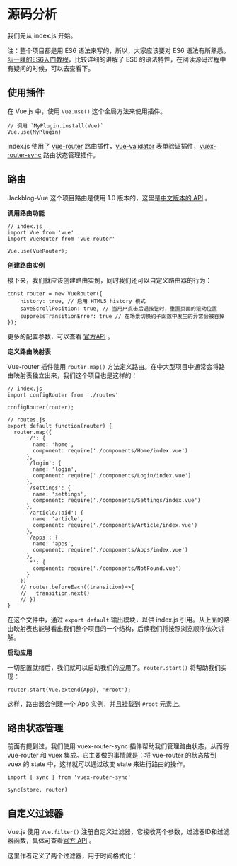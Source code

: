 # 源码分析

我们先从 index.js 开始。

注：整个项目都是用 ES6 语法来写的，所以，大家应该要对 ES6 语法有所熟悉。[阮一峰的ES6入门教程](http://es6.ruanyifeng.com/#README)，比较详细的讲解了 ES6 的语法特性，在阅读源码过程中有疑问的时候，可以去查看下。

## 使用插件

在 Vue.js 中，使用 `Vue.use()` 这个全局方法来使用插件。

    // 调用 `MyPlugin.install(Vue)` 
    Vue.use(MyPlugin)

index.js 使用了 [vue-router](https://github.com/vuejs/vue-router) 路由插件，[vue-validator](https://github.com/vuejs/vue-validator) 表单验证插件，[vuex-router-sync](https://github.com/vuejs/vuex-router-sync) 路由状态管理插件。

## 路由

Jackblog-Vue 这个项目路由是使用 1.0 版本的，这里是[中文版本的 API](https://github.com/vuejs/vue-router/tree/1.0/docs/zh-cn) 。

**调用路由功能**

```
// index.js
import Vue from 'vue'
import VueRouter from 'vue-router'

Vue.use(VueRouter);  
```

**创建路由实例**

接下来，我们就应该创建路由实例，同时我们还可以自定义路由器的行为：

```
const router = new VueRouter({
    history: true, // 启用 HTML5 history 模式
    saveScrollPosition: true, // 当用户点击后退按钮时，重置页面的滚动位置
    suppressTransitionError: true // 在场景切换钩子函数中发生的异常会被吞掉
});
```

更多的配置参数，可以查看 [官方API](https://github.com/vuejs/vue-router/blob/1.0/docs/zh-cn/options.md) 。

**定义路由映射表**

Vue-router 插件使用 `router.map()` 方法定义路由。在中大型项目中通常会将路由映射表独立出来，我们这个项目也是这样的：

```
// index.js
import configRouter from './routes'

configRouter(router);
```

```
// routes.js
export default function(router) {
  router.map({
      '/': {
        name: 'home',
        component: require('./components/Home/index.vue')
      },
      '/login': {
        name: 'login',
        component: require('./components/Login/index.vue')
      },
      '/settings': {
        name: 'settings',
        component: require('./components/Settings/index.vue')
      },
      '/article/:aid': {
        name: 'article',
        component: require('./components/Article/index.vue')
      },
      '/apps': {
        name: 'apps',
        component: require('./components/Apps/index.vue')
      },
      '*': {
        component: require('./components/NotFound.vue')
      }
    })
    // router.beforeEach((transition)=>{
    //   transition.next()
    // })
}
```

在这个文件中，通过 `export default` 输出模块，以供 index.js 引用。从上面的路由映射表也能够看出我们整个项目的一个结构，后续我们将按照浏览顺序依次讲解。

**启动应用**

一切配置就绪后，我们就可以启动我们的应用了。`router.start()` 将帮助我们实现：

```
router.start(Vue.extend(App), '#root');
```

这样，路由器会创建一个 App 实例，并且挂载到 `#root` 元素上。

## 路由状态管理

前面有提到过，我们使用 vuex-router-sync 插件帮助我们管理路由状态，从而将 vue-router 和 vuex 集成。它主要做的事情就是：将 vue-router 的状态放到 vuex 的 state 中，这样就可以通过改变 state 来进行路由的操作。

```
import { sync } from 'vuex-router-sync'

sync(store, router)
```

## 自定义过滤器

Vue.js 使用 `Vue.filter()` 注册自定义过滤器，它接收两个参数，过滤器ID和过滤器函数，具体可查看[官方 API](https://vuejs.org.cn/guide/custom-filter.html) 。

这里作者定义了两个过滤器，用于时间格式化：

```

```

